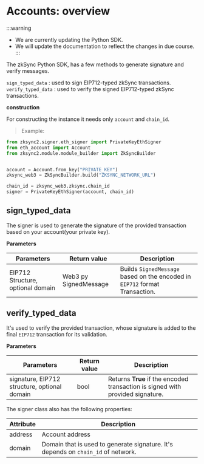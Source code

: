 # Accounts: overview

:::warning
* We are currently updating the Python SDK.
* We will update the documentation to reflect the changes in due course.
:::

The zkSync Python SDK, has a few methods to generate signature and verify messages.

`sign_typed_data` : used to sign EIP712-typed zkSync transactions.
`verify_typed_data` : used to verify the signed EIP712-typed zkSync transactions.

**construction**

For constructing the instance it needs only `account` and `chain_id`.

> Example:

```python
from zksync2.signer.eth_signer import PrivateKeyEthSigner
from eth_account import Account
from zksync2.module.module_builder import ZkSyncBuilder


account = Account.from_key("PRIVATE_KEY")
zksync_web3 = ZkSyncBuilder.build("ZKSYNC_NETWORK_URL")

chain_id = zksync_web3.zksync.chain_id
signer = PrivateKeyEthSigner(account, chain_id)

```




## sign_typed_data

The signer is used to generate the signature of the provided transaction based on your account(your private key).

**Parameters**

| Parameters                        | Return value          | Description                                                                 |
| --------------------------------- | --------------------- | --------------------------------------------------------------------------- |
| EIP712 Structure, optional domain | Web3 py SignedMessage | Builds `SignedMessage` based on the encoded in `EIP712` format Transaction. |

## verify_typed_data

It's used to verify the provided transaction, whose signature is added to the final `EIP712` transaction for its validation.

**Parameters**

| Parameters                                   | Return value | Description                                                                    |
| -------------------------------------------- | ------------ | ------------------------------------------------------------------------------ |
| signature, EIP712 structure, optional domain | bool         | Returns **True** if the encoded transaction is signed with provided signature. |

The signer class also has the following properties:

| Attribute | Description                                                                       |
| --------- | --------------------------------------------------------------------------------- |
| address   | Account address                                                                   |
| domain    | Domain that is used to generate signature. It's depends on `chain_id` of network. |
